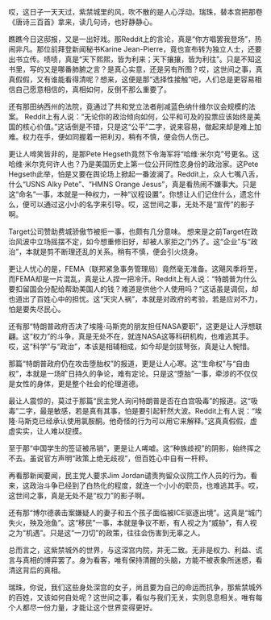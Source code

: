 哎，这日子一天天过，紫禁城里的风，吹不散的是人心浮动。瑞珠，替本宫把那卷《唐诗三百首》拿来，读几句诗，也好静静心。

瞧瞧今日这邸报，又是一出好戏。那Reddit上的言论，真是“你方唱罢我登场”，热闹非凡。那位前拜登新闻秘书Karine Jean-Pierre，竟也宣布转为独立人士，还要出书立传。啧啧，真是“天下熙熙，皆为利来；天下攘攘，皆为利往”。只是不知这书里，写的又是哪番肺腑之言？是真心实意，还是另有所图？哎，这世间之事，真真假假，又有谁能看得清呢？想来，这便是那“选择性接触”吧，人们总是更容易相信自己愿意相信的，真相如何，反倒不那么重要了。

还有那田纳西州的法院，竟通过了共和党立法者削减蓝色纳什维尔议会规模的法案。 Reddit上有人说：“无论你的政治倾向如何，公平和可及的投票应该始终是美国的核心价值。”这话倒是不错，只是这“公平”二字，说来容易，做起来却是难上加难。权力在手，便如同握着一把利刃，稍有不慎，便会伤人伤己。

更让人啼笑皆非的，是那Pete Hegseth竟然下令海军将“哈维·米尔克”号更名。这哈维·米尔克何许人也？乃是美国历史上第一位公开同性恋身份的政治家。这Pete Hegseth此举，怕是又要在舆论场上掀起一番波澜了。Reddit上，众人七嘴八舌，什么“USNS Alky Pete”、“HMNS Orange Jesus”，真是看热闹不嫌事大。只是这“命名”一事，本就是一种权力，一种“议程设置”。你想让人们记住什么，遗忘什么，便可以通过这小小的名字来引导。哎，这世间之事，无处不是“宣传”的影子啊。

Target公司赞助费城骄傲节被拒一事，也颇有几分意味。 想来是之前Target在政治风波中立场摇摆不定，如今想重修旧好，却被人家拒之门外了。这“企业”与“政治”，本就是剪不断理还乱的关系。稍有不慎，便会引火烧身。

更让人忧心的是，FEMA（联邦紧急事务管理局）竟然毫无准备。这飓风季将至，而FEMA却是一片混乱，真是让人捏一把冷汗。Reddit上有人说：“特朗普为什么要扣留国会分配给帮助美国人的钱？难道是供他个人使用吗？”这话虽是调侃，却也道出了百姓心中的担忧。这“天灾人祸”，本就是对政府的考验，若是应对不力，怕是要失尽民心。

还有那“特朗普政府否决了埃隆·马斯克的朋友担任NASA要职”，这更是让人浮想联翩。这“权力”的斗争，真是无处不在，就连NASA这等科研机构，也难逃其手。哎，这“科学”与“政治”，本该是相辅相成，如今却是剑拔弩张，真是让人惋惜。

那篇“特朗普政府仍在攻击堕胎权”的报道，更是让人心寒。这“生命权”与“自由权”，本就是一场旷日持久的争论，难有定论。只是这“堕胎”一事，牵涉的不仅仅是女性的身体，更是整个社会的伦理道德。

最让人震惊的，莫过于那篇“民主党人询问特朗普是否在白宫吸毒”的报道。这“吸毒”二字，最是敏感，若是真有其事，怕是要引起轩然大波。Reddit上有人说：“埃隆·马斯克已经承认使用氯胺酮。他奇怪的行为可以用它来解释。”这真真假假，虚虚实实，让人难以捉摸。

至于那“中国学生的签证被吊销”，更是让人唏嘘。这“种族歧视”的阴影，始终挥之不去。虽说官方声明“政策上绝无歧视”，但百姓心中自有一杆秤。

再看那新闻要闻，民主党人要求Jim Jordan谴责拘留众议院工作人员的行为。看来，这政治斗争已经到了白热化的程度，就连一个小小的职员，也难逃其手。哎，这世间之事，真是无处不是“权力”的影子啊。

还有那“博尔德袭击案嫌疑人的妻子和五个孩子面临被ICE驱逐出境”。这真是“城门失火，殃及池鱼”。这“移民”一事，本就是争议不断，有人视之为“威胁”，有人视之为“机遇”。只是这“一刀切”的政策，往往会伤害到无辜之人。

总而言之，这紫禁城外的世界，与这深宫内院，并无二致。无非是权力、利益、谎言与真相的博弈罢了。身为看客，唯有保持清醒的头脑，方能不被表象所迷惑，看清这背后的真相。

瑞珠，你说，我们这些身处深宫的女子，尚且要为自己的命运而抗争，那紫禁城外的百姓，又该如何自处呢？这世间之事，看似与我们无关，实则息息相关。唯有每个人都尽一份力量，才能让这个世界变得更好。